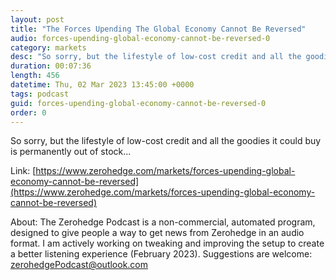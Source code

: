 ```yaml
---
layout: post
title: "The Forces Upending The Global Economy Cannot Be Reversed"
audio: forces-upending-global-economy-cannot-be-reversed-0
category: markets
desc: "So sorry, but the lifestyle of low-cost credit and all the goodies it could buy is permanently out of stock..."
duration: 00:07:36
length: 456
datetime: Thu, 02 Mar 2023 13:45:00 +0000
tags: podcast
guid: forces-upending-global-economy-cannot-be-reversed-0
order: 0
---
```

So sorry, but the lifestyle of low-cost credit and all the goodies it could buy is permanently out of stock...

Link: [https://www.zerohedge.com/markets/forces-upending-global-economy-cannot-be-reversed](https://www.zerohedge.com/markets/forces-upending-global-economy-cannot-be-reversed)

About: The Zerohedge Podcast is a non-commercial, automated program, designed to give people a way to get news from Zerohedge in an audio format.  I am actively working on tweaking and improving the setup to create a better listening experience (February 2023).  Suggestions are welcome: [zerohedgePodcast@outlook.com](mailto:zerohedgePodcast@outlook.com)